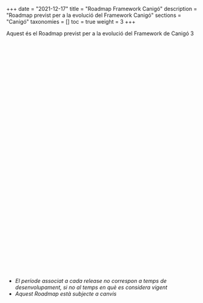 +++
date        = "2021-12-17"
title       = "Roadmap Framework Canigó"
description = "Roadmap previst per a la evolució del Framework Canigó"
sections    = "Canigó"
taxonomies  = []
toc 		= true
weight 		= 3
+++

Aquest és el Roadmap previst per a la evolució del Framework de Canigó 3

<script type="text/javascript" src="https://www.gstatic.com/charts/loader.js"></script>

<script type="text/javascript">
  google.charts.load("current", {packages:["timeline"], 'language': 'es'});
  google.charts.setOnLoadCallback(drawChart);
  function drawChart() {
    var container = document.getElementById('roadmap');
    var chart = new google.visualization.Timeline(container);
    var dataTable = new google.visualization.DataTable();

	dataTable.addColumn({ type: 'string', id: 'id' });
    dataTable.addColumn({ type: 'string', id: 'Name' });
    dataTable.addColumn({ type: 'date', id: 'Start' });
    dataTable.addColumn({ type: 'date', id: 'End' });
    dataTable.addRows([
	  [ '1','Canigo 3.4 LTS', new Date(2019, 2), new Date(2022, 3) ],
	  [ '2','Canigo 3.4.0', new Date(2019, 2), new Date(2019, 5) ],  
	  [ '3','Canigo 3.4.1', new Date(2019, 5), new Date(2019, 8) ],
	  [ '4','Canigo 3.4.2', new Date(2019, 8), new Date(2019, 11) ],
	  [ '5','Canigo 3.4.3', new Date(2019, 11), new Date(2020, 2) ],
	  [ '6','Canigo 3.4.4', new Date(2020, 2), new Date(2020, 6) ],
	  [ '7','Canigo 3.4.5', new Date(2020, 6), new Date(2021, 3) ],
	  [ '8','Canigo 3.4.6', new Date(2021, 3), new Date(2021, 12) ],
	  [ '9','Canigo 3.4.7', new Date(2021, 12, 13), new Date(2021, 12, 17) ],
	  [ '10','Canigo 3.4.8', new Date(2021, 12, 17), new Date(2022, 12, 27) ],
	  [ '11','Canigo 3.4.9', new Date(2021, 12, 27), new Date(2022, 3) ],
	  [ '12','Canigo 3.6 LTS', new Date(2021, 10), new Date(2024, 10) ],
	  [ '13','Canigo 3.6.0', new Date(2021, 10), new Date(2021, 12) ],
	  [ '14','Canigo 3.6.1', new Date(2021, 12, 13), new Date(2021, 12, 17) ],
	  [ '15','Canigo 3.6.2', new Date(2021, 12, 17), new Date(2021, 12, 27) ],	
	  [ '16','Canigo 3.6.3', new Date(2021, 12, 27), new Date(2022, 03) ]
	]);

    var options = {
      timeline: { groupByRowLabel: false, showRowLabels: false },
	  colors: ['blue', 'green', 'green', 'green', 'green', 'green', 'green', 'green', 'green', 'green', 'green', 'blue', 'green', 'green', 'green', 'green', 'green', 'green']
    };

    chart.draw(dataTable, options);
  }
</script>

<div id="roadmap" style="height: 590px;"></div>


<br />

* *El període associat a cada release no correspon a temps de desenvolupament, si no al temps en què es considera vigent*
* *Aquest Roadmap està subjecte a canvis*
